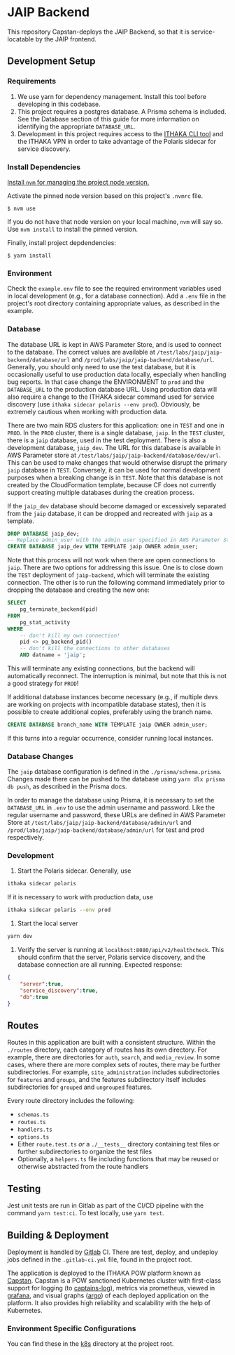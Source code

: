 # JAIP Backend

This repository Capstan-deploys the JAIP Backend, so that it is service-locatable by the JAIP frontend.

## Development Setup

### Requirements
1. We use yarn for dependency management. Install this tool before developing in this codebase.
1. This project requires a postgres database. A Prisma schema is included. See the Database section of this guide for more information on identifying the appropriate `DATABASE_URL`.
1. Development in this project requires access to the [ITHAKA CLI tool](https://github.com/ithaka/ithaka-cli?tab=readme-ov-file) and the ITHAKA VPN in order to take advantage of the Polaris sidecar for service discovery.

### Install Dependencies

[Install `nvm` for managing the project node version.](https://github.com/nvm-sh/nvm?tab=readme-ov-file#installing-and-updating)

Activate the pinned node version based on this project's `.nvmrc` file.

```
$ nvm use
```

If you do not have that node version on your local machine, `nvm` will say so. Use `nvm install` to install the pinned version.

Finally, install project depdendencies:

```
$ yarn install
```

### Environment
Check the `example.env` file to see the required environment variables used in local development (e.g., for a database connection). Add a `.env` file in the project's root directory containing appropriate values, as described in the example.

### Database
The database URL is kept in AWS Parameter Store, and is used to connect to the database. The correct values are available at `/test/labs/jaip/jaip-backend/database/url` and `/prod/labs/jaip/jaip-backend/database/url`. Generally, you should only need to use the test database, but it is occasionally useful to use production data locally, especially when handling bug reports. In that case change the ENVIRONMENT to `prod` and the `DATABASE_URL` to the production database URL. Using production data will also require a change to the ITHAKA sidecar command used for service discovery (use `ithaka sidecar polaris --env prod`). Obviously, be extremely cautious when working with production data.

There are two main RDS clusters for this application: one in `TEST` and one in `PROD`. In the `PROD` cluster, there is a single database, `jaip`.  In the `TEST` cluster, there is a `jaip` database, used in the test deployment. There is also a development database, `jaip_dev`. The URL for this database is available in AWS Parameter store at `/test/labs/jaip/jaip-backend/database/dev/url`. This can be used to make changes that would otherwise disrupt the primary `jaip` database in `TEST`. Conversely, it can be used for normal development purposes when a breaking change is in `TEST`. Note that this database is not created by the CloudFormation template, because CF does not currently support creating multiple databases during the creation process.

If the `jaip_dev` database should become damaged or excessively separated from the `jaip` database, it can be dropped and recreated with `jaip` as a template.

````sql
DROP DATABASE jaip_dev;
-- Replace admin_user with the admin user specified in AWS Parameter Store.
CREATE DATABASE jaip_dev WITH TEMPLATE jaip OWNER admin_user;
````

Note that this process will not work when there are open connections to `jaip`. There are two options for addressing this issue. One is to close down the `TEST` deployment of `jaip-backend`, which will terminate the existing connection. The other is to run the following command immediately prior to dropping the database and creating the new one:

````sql
SELECT
    pg_terminate_backend(pid)
FROM
    pg_stat_activity
WHERE
    -- don't kill my own connection!
    pid <> pg_backend_pid()
    -- don't kill the connections to other databases
    AND datname = 'jaip';
````

This will terminate any existing connections, but the backend will automatically reconnect. The interruption is minimal, but note that this is not a good strategy for `PROD`!

If additional database instances become necessary (e.g., if multiple devs are working on projects with incompatible database states), then it is possible to create additional copies, preferably using the branch name.

````sql
CREATE DATABASE branch_name WITH TEMPLATE jaip OWNER admin_user;
````

If this turns into a regular occurrence, consider running local instances.

### Database Changes
The `jaip` database configuration is defined in the `./prisma/schema.prisma`. Changes made there can be pushed to the database using `yarn dlx prisma db push`, as described in the Prisma docs.

In order to manage the database using Prisma, it is necessary to set the `DATABASE_URL` in `.env` to use the admin username and password. Like the regular username and password, these URLs are defined in AWS Parameter Store at `/test/labs/jaip/jaip-backend/database/admin/url` and `/prod/labs/jaip/jaip-backend/database/admin/url` for test and prod respectively.

### Development
1. Start the Polaris sidecar. Generally, use
```sh
ithaka sidecar polaris
```
If it is necessary to work with production data, use
```sh
ithaka sidecar polaris --env prod
```
1. Start the local server
```sh
yarn dev
```
1. Verify the server is running at `localhost:8080/api/v2/healthcheck`. This should confirm that the server, Polaris service discovery, and the database connection are all running. Expected response:
```json
{
    "server":true,
    "service_discovery":true,
    "db":true
}
```

## Routes
Routes in this application are built with a consistent structure. Within the `./routes` directory, each category of routes has its own directory. For example, there are directories for `auth`, `search`, and `media_review`. In some cases, where there are more complex sets of routes, there may be further subdirectories. For example, `site_administration` includes subdirectories for `features` and `groups`, and the features subdirectory itself includes subdirectories for `grouped` and `ungrouped` features.

Every route directory includes the following:
* `schemas.ts`
* `routes.ts`
* `handlers.ts`
* `options.ts`
* Either `route.test.ts` *or* a `./__tests__` directory containing test files or further subdirectories to organize the test files
* Optionally, a `helpers.ts` file including functions that may be reused or otherwise abstracted from the route handlers

## Testing
Jest unit tests are run in Gitlab as part of the CI/CD pipeline with the command `yarn test:ci`. To test locally, use `yarn test`.

## Building & Deployment
Deployment is handled by [Gitlab](https://gitlab.com/capstan/platform-apps/labs/constellate-backend) CI. There are test, deploy, and undeploy jobs defined in the `.gitlab-ci.yml` file, found in the project root.

The application is deployed to the ITHAKA POW platform known as [Capstan](https://wiki.ithaka.org/display/softdel/Capstan+Software+Delivery+Home). Capstan is a POW sanctioned Kubernetes cluster with first-class support for logging (to [captains-log](https://super-dashboard.apps.prod.cirrostratus.org/index/search)), metrics via prometheus, viewed in [grafana](http://grafana.acorn.cirrostratus.org/d/ac7795b9-1e37-4042-9fd6-fe81bcbdb47f/constellate-performance-prod), and visual graphs ([argo](https://argocd.eks.test.cirrostratus.org/)) of each deployed application on the platform. It also provides high reliability and scalability with the help of Kubernetes.

### Environment Specific Configurations
You can find these in the [k8s](k8s/) directory at the project root.
